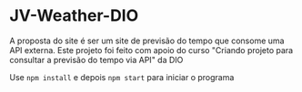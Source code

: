 # JV-Weather-DIO

A proposta do site é ser um site de previsão do tempo que consome uma API externa. 
Este projeto foi feito com apoio do curso "Criando projeto para consultar a previsão do tempo via API" da DIO

Use ```npm install``` e depois ```npm start``` para iniciar o programa 
 
